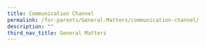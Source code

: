 ```yaml
---
title: Communication Channel
permalink: /for-parents/General-Matters/communication-channel/
description: ""
third_nav_title: General Matters
---
```

